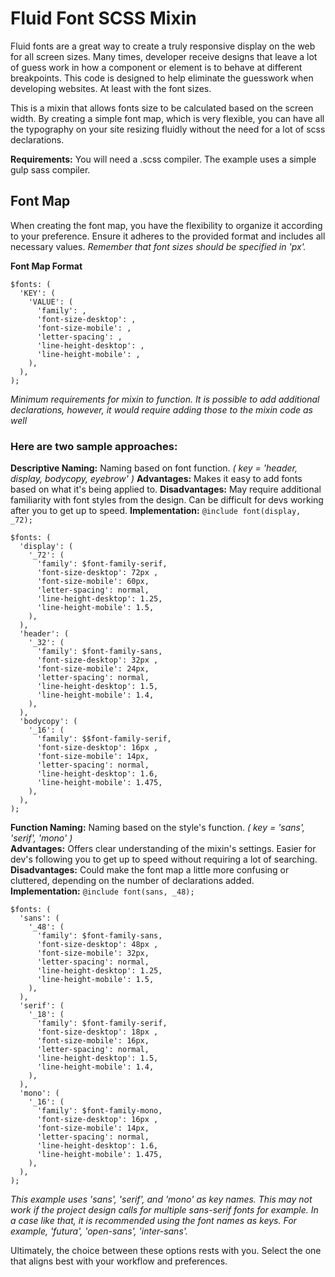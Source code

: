 # Fluid Font SCSS Mixin
Fluid fonts are a great way to create a truly responsive display on the web for all screen sizes. Many times, developer receive designs that leave a lot of guess work in how a component or element is to behave at different breakpoints. This code is designed to help eliminate the guesswork when developing websites. At least with the font sizes.

This is a mixin that allows fonts size to be calculated based on the screen width. By creating a simple font map, which is very flexible, you can have all the typography on your site resizing fluidly without the need for a lot of scss declarations.

**Requirements:** You will need a .scss compiler. The example uses a simple gulp sass compiler.

## Font Map
When creating the font map, you have the flexibility to organize it according to your preference. Ensure it adheres to the provided format and includes all necessary values. *Remember that font sizes should be specified in 'px'.*

**Font Map Format**

    $fonts: (
      'KEY': (
        'VALUE': (
          'family': ,
          'font-size-desktop': ,
          'font-size-mobile': ,
          'letter-spacing': ,
          'line-height-desktop': ,
          'line-height-mobile': ,
        ),
      ),
    );
*Minimum requirements for mixin to function. It is possible to add additional declarations, however, it would require adding those to the mixin code as well*

### Here are two sample approaches:

**Descriptive Naming:** Naming based on font function. *( key = 'header, display, bodycopy, eyebrow' )*
**Advantages:** Makes it easy to add fonts based on what it's being applied to.
**Disadvantages:** May require additional familiarity with font styles from the design. Can be difficult for devs working after you to get up to speed.
**Implementation:** `@include font(display, _72);`

    $fonts: (
      'display': (
        '_72': (
          'family': $font-family-serif,
          'font-size-desktop': 72px ,
          'font-size-mobile': 60px,
          'letter-spacing': normal,
          'line-height-desktop': 1.25,
          'line-height-mobile': 1.5,
        ),
      ),
      'header': (
        '_32': (
          'family': $font-family-sans,
          'font-size-desktop': 32px ,
          'font-size-mobile': 24px,
          'letter-spacing': normal,
          'line-height-desktop': 1.5,
          'line-height-mobile': 1.4,
        ),
      ),
      'bodycopy': (
        '_16': (
          'family': $$font-family-serif,
          'font-size-desktop': 16px ,
          'font-size-mobile': 14px,
          'letter-spacing': normal,
          'line-height-desktop': 1.6,
          'line-height-mobile': 1.475,
        ),
      ),
    );

**Function Naming:** Naming based on the style's function. *( key = 'sans', 'serif', 'mono' )*<br/>
**Advantages:** Offers clear understanding of the mixin's settings. Easier for dev's following you to get up to speed without requiring a lot of searching.<br/>
**Disadvantages:** Could make the font map a little more confusing or cluttered, depending on the number of declarations added.
**Implementation:** `@include font(sans, _48);`

    $fonts: (
      'sans': (
        '_48': (
          'family': $font-family-sans,
          'font-size-desktop': 48px ,
          'font-size-mobile': 32px,
          'letter-spacing': normal,
          'line-height-desktop': 1.25,
          'line-height-mobile': 1.5,
        ),
      ),
      'serif': (
        '_18': (
          'family': $font-family-serif,
          'font-size-desktop': 18px ,
          'font-size-mobile': 16px,
          'letter-spacing': normal,
          'line-height-desktop': 1.5,
          'line-height-mobile': 1.4,
        ),
      ),
      'mono': (
        '_16': (
          'family': $font-family-mono,
          'font-size-desktop': 16px ,
          'font-size-mobile': 14px,
          'letter-spacing': normal,
          'line-height-desktop': 1.6,
          'line-height-mobile': 1.475,
        ),
      ),
    );
*This example uses 'sans', 'serif', and 'mono' as key names. This may not work if the project design calls for multiple sans-serif fonts for example. In a case like that, it is recommended using the font names as keys. For example, 'futura', 'open-sans', 'inter-sans'.*

Ultimately, the choice between these options rests with you. Select the one that aligns best with your workflow and preferences.
